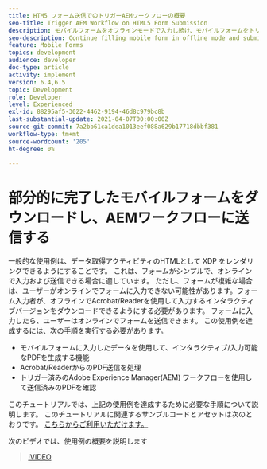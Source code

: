 ```yaml
---
title: HTM5 フォーム送信でのトリガーAEMワークフローの概要
seo-title: Trigger AEM Workflow on HTML5 Form Submission
description: モバイルフォームをオフラインモードで入力し続け、モバイルフォームをトリガーAEMワークフローに送信します
seo-description: Continue filling mobile form in offline mode and submit mobile form to trigger AEM workflow
feature: Mobile Forms
topics: development
audience: developer
doc-type: article
activity: implement
version: 6.4,6.5
topic: Development
role: Developer
level: Experienced
exl-id: 88295af5-3022-4462-9194-46d8c979bc8b
last-substantial-update: 2021-04-07T00:00:00Z
source-git-commit: 7a2bb61ca1dea1013eef088a629b17718dbbf381
workflow-type: tm+mt
source-wordcount: '205'
ht-degree: 0%

---
```


# 部分的に完了したモバイルフォームをダウンロードし、AEMワークフローに送信する

一般的な使用例は、データ取得アクティビティのHTMLとして XDP をレンダリングできるようにすることです。 これは、フォームがシンプルで、オンラインで入力および送信できる場合に適しています。 ただし、フォームが複雑な場合は、ユーザーがオンラインでフォームに入力できない可能性があります。フォーム入力者が、オフラインでAcrobat/Readerを使用して入力するインタラクティブバージョンをダウンロードできるようにする必要があります。 フォームに入力したら、ユーザーはオンラインでフォームを送信できます。
この使用例を達成するには、次の手順を実行する必要があります。

* モバイルフォームに入力したデータを使用して、インタラクティブ/入力可能なPDFを生成する機能
* Acrobat/ReaderからのPDF送信を処理
* トリガー済みのAdobe Experience Manager(AEM) ワークフローを使用して送信済みのPDFを確認

このチュートリアルでは、上記の使用例を達成するために必要な手順について説明します。 このチュートリアルに関連するサンプルコードとアセットは次のとおりです。 [こちらからご利用いただけます。](part-four.md)

次のビデオでは、使用例の概要を説明します

>[!VIDEO](https://video.tv.adobe.com/v/29677?quality=9&learn=on)
